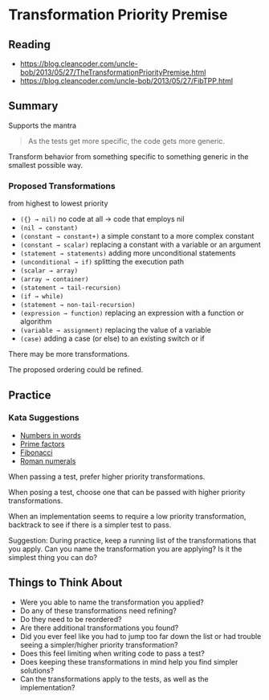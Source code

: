 # Transformation Priority Premise

## Reading

- https://blog.cleancoder.com/uncle-bob/2013/05/27/TheTransformationPriorityPremise.html
- https://blog.cleancoder.com/uncle-bob/2013/05/27/FibTPP.html

## Summary

Supports the mantra

> As the tests get more specific, the code gets more generic.

Transform behavior from something specific to something generic in the smallest possible way.

### Proposed Transformations

from highest to lowest priority

- `({} → nil)` no code at all → code that employs nil
- `(nil → constant)`
- `(constant → constant+)` a simple constant to a more complex constant
- `(constant → scalar)` replacing a constant with a variable or an argument
- `(statement → statements)` adding more unconditional statements
- `(unconditional → if)` splitting the execution path
- `(scalar → array)`
- `(array → container)`
- `(statement → tail-recursion)`
- `(if → while)`
- `(statement → non-tail-recursion)`
- `(expression → function)` replacing an expression with a function or algorithm
- `(variable → assignment)` replacing the value of a variable
- `(case)` adding a case (or else) to an existing switch or if

There may be more transformations.

The proposed ordering could be refined.

## Practice

### Kata Suggestions

- [Numbers in words](http://codingdojo.org/kata/NumbersInWords/)
- [Prime factors](https://github.com/ardalis/kata-catalog/blob/main/katas/Prime%20Factors.md)
- [Fibonacci](https://www.codewars.com/kata/53d40c1e2f13e331fc000c26)
- [Roman numerals](https://github.com/UtahSC/roman-numeral-kata)

When passing a test, prefer higher priority transformations.

When posing a test, choose one that can be passed with higher priority transformations.

When an implementation seems to require a low priority transformation, backtrack to see if there is a simpler test to pass.

Suggestion: During practice, keep a running list of the transformations that you apply. Can you name the transformation you are applying? Is it the simplest thing you can do?

## Things to Think About

- Were you able to name the transformation you applied?
- Do any of these transformations need refining?
- Do they need to be reordered?
- Are there additional transformations you found?
- Did you ever feel like you had to jump too far down the list or had trouble seeing a simpler/higher priority transformation?
- Does this feel limiting when writing code to pass a test?
- Does keeping these transformations in mind help you find simpler solutions?
- Can the transformations apply to the tests, as well as the implementation?
